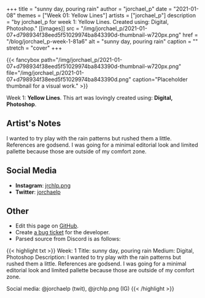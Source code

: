 +++
title =       "sunny day, pouring rain"
author =      "jorchael_p"
date =        "2021-01-08"
themes =      ["Week 01: Yellow Lines"]
artists =     ["jorchael_p"]
description = "by jorchael_p for week 1: Yellow Lines. Created using: Digital, Photoshop."
[[images]]
      src = "/img/jorchael_p/2021-01-07+d798934f38eed5f51029974ba843390d-thumbnail-w720px.png"
      href = "/blog/jorchael_p-week-1-81a6"
      alt = "sunny day, pouring rain"
      caption = ""
      stretch = "cover"
+++


{{< fancybox path="/img/jorchael_p/2021-01-07+d798934f38eed5f51029974ba843390d-thumbnail-w720px.png" file="/img/jorchael_p/2021-01-07+d798934f38eed5f51029974ba843390d.png" caption="Placeholder thumbnail for a visual work." >}}


Week 1: **Yellow Lines**. This art was lovingly created using: **Digital, Photoshop**.

## Artist's Notes

I wanted to try play with the rain patterns but rushed them a little. References are godsend. I was going for a minimal editorial look and limited pallette because those are outside of my comfort zone.

## Social Media

- **Instagram**: <a href='https://instagram.com/jrchlp.png' target='_blank'>jrchlp.png</a>
- **Twitter**: <a href='https://twitter.com/jorchaelp' target='_blank'>jorchaelp</a>

## Other

- Edit this page on [GitHub](https://github.com/teaminkling/web-refresh/edit/main/content/blog/jorchael_p-week-1-81a6.md).
- Create [a bug ticket](https://github.com/teaminkling/web-refresh/issues/new?assignees=&labels=bug&template=problem-report.md&title=) for the developer.
- Parsed source from Discord is as follows:

{{< highlight txt >}}
Week: 1
Title: sunny day, pouring rain
Medium: Digital, Photoshop
Description: I wanted to try play with the rain patterns but rushed them a little. References are godsend. I was going for a minimal editorial look and limited pallette because those are outside of my comfort zone.

Social media: @jorchaelp (twit), @jrchlp.png (IG)
{{< /highlight >}}